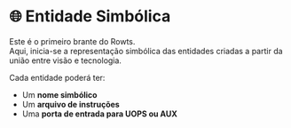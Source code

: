 # 🌐 Entidade Simbólica

Este é o primeiro brante do Rowts.  
Aqui, inicia-se a representação simbólica das entidades criadas a partir da união entre visão e tecnologia.

Cada entidade poderá ter:

- Um **nome simbólico**
- Um **arquivo de instruções**
- Uma **porta de entrada para UOPS ou AUX**
